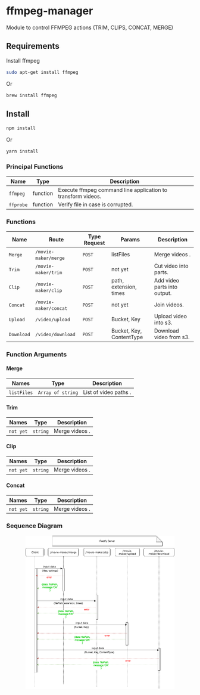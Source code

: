# ffmpeg-manager

Module to control FFMPEG actions (TRIM, CLIPS, CONCAT, MERGE)

## Requirements

Install ffmpeg

```bash
sudo apt-get install ffmpeg
```

Or

```bash
brew install ffmpeg
```

## Install

```bash
npm install
```

Or

```bash
yarn install
```

### Principal Functions

| Name      | Type     | Description                                                  |
| --------- | -------- | ------------------------------------------------------------ |
| `ffmpeg`  | function | Execute ffmpeg command line application to transform videos. |
| `ffprobe` | function | Verify file in case is corrupted.                            |

### Functions

| Name       | Route                 | Type Request | Params                   | Description                  |
| ---------- | --------------------- | ------------ | ------------------------ | ---------------------------- |
| `Merge`    | `/movie-maker/merge`  | `POST`       | listFiles                | Merge videos .               |
| `Trim`     | `/movie-maker/trim`   | `POST`       | not yet                  | Cut video into parts.        |
| `Clip`     | `/movie-maker/clip`   | `POST`       | path, extension, times   | Add video parts into output. |
| `Concat`   | `/movie-maker/concat` | `POST`       | not yet                  | Join videos.                 |
| `Upload`   | `/video/upload`       | `POST`       | Bucket, Key              | Upload video into s3.        |
| `Download` | `/video/download`     | `POST`       | Bucket, Key, ContentType | Download video from s3.      |

### Function Arguments

#### Merge

| Names       | Type              | Description           |
| ----------- | ----------------- | --------------------- |
| `listFiles` | `Array of string` | List of video paths . |

#### Trim

| Names     | Type     | Description    |
| --------- | -------- | -------------- |
| `not yet` | `string` | Merge videos . |

#### Clip

| Names     | Type     | Description    |
| --------- | -------- | -------------- |
| `not yet` | `string` | Merge videos . |

#### Concat

| Names     | Type     | Description    |
| --------- | -------- | -------------- |
| `not yet` | `string` | Merge videos . |

### Sequence Diagram

<div align="center">
  <a href="https://github.com/HackSpacePeru/ffmpeg-manager/blob/master/ffmpeg_manager-sequence_diagram.png">
    <img src="https://github.com/HackSpacePeru/ffmpeg-manager/blob/master/ffmpeg_manager-sequence_diagram.png" alt="FFMPEG Manager Sequence Diagram" width="400"/>
    </a>
</div>
